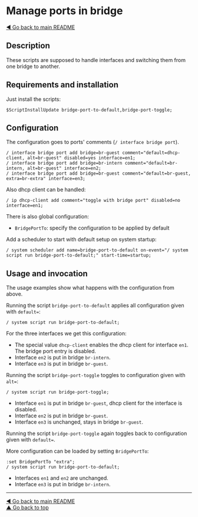 Manage ports in bridge
======================

[◀ Go back to main README](../README.md)

Description
-----------

These scripts are supposed to handle interfaces and switching them from
one bridge to another.

Requirements and installation
-----------------------------

Just install the scripts:

    $ScriptInstallUpdate bridge-port-to-default,bridge-port-toggle;

Configuration
-------------

The configuration goes to ports' comments (`/ interface bridge port`).

    / interface bridge port add bridge=br-guest comment="default=dhcp-client, alt=br-guest" disabled=yes interface=en1;
    / interface bridge port add bridge=br-intern comment="default=br-intern, alt=br-guest" interface=en2;
    / interface bridge port add bridge=br-guest comment="default=br-guest, extra=br-extra" interface=en3;

Also dhcp client can be handled:

    / ip dhcp-client add comment="toggle with bridge port" disabled=no interface=en1;

There is also global configuration:

* `BridgePortTo`: specify the configuration to be applied by default

Add a scheduler to start with default setup on system startup:

    / system scheduler add name=bridge-port-to-default on-event="/ system script run bridge-port-to-default;" start-time=startup;

Usage and invocation
--------------------

The usage examples show what happens with the configuration from above.

Running the script `bridge-port-to-default` applies all configuration given
with `default=`:

    / system script run bridge-port-to-default;

For the three interfaces we get this configuration:

* The special value `dhcp-client` enables the dhcp client for interface `en1`. The bridge port entry is disabled.
* Interface `en2` is put in bridge `br-intern`.
* Interface `en3` is put in bridge `br-guest`.

Running the script `bridge-port-toggle` toggles to configuration given
with `alt=`:

    / system script run bridge-port-toggle;

* Interface `en1` is put in bridge `br-guest`, dhcp client for the interface is disabled.
* Interface `en2` is put in bridge `br-guest`.
* Interface `en3` is unchanged, stays in bridge `br-guest`.

Running the script `bridge-port-toggle` again toggles back to configuration
given with `default=`.

More configuration can be loaded by setting `BridgePortTo`:

    :set BridgePortTo "extra";
    / system script run bridge-port-to-default;

* Interfaces `en1` and `en2` are unchanged.
* Interface `en3` is put in bridge `br-intern`.

---
[◀ Go back to main README](../README.md)  
[▲ Go back to top](#top)

